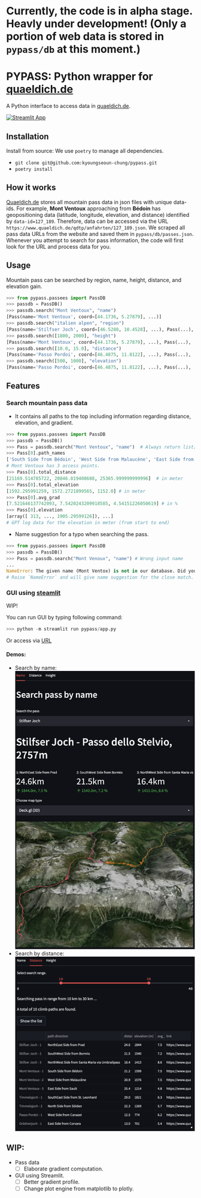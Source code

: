# Currently, the code is in alpha stage. Heavly under development! (Only a portion of web data is stored in `pypass/db` at this moment.)
# PYPASS: Python wrapper for [quaeldich.de](https://www.quaeldich.de)

A Python interface to access data in [quaeldich.de](https://www.quaeldich.de).

[![Streamlit App](https://static.streamlit.io/badges/streamlit_badge_black_white.svg)](https://kyoungseoun-chung-pypass-pypassapp-xwr7oa.streamlitapp.com/)

## Installation

Install from source:
We use `poetry` to manage all dependencies.
- `git clone git@github.com:kyoungseoun-chung/pypass.git`
- `poetry install`

## How it works

[Quaeldich.de](https://www.quaeldich.de) stores all mountain pass data in json files with unique data-ids. For example, **Mont Ventoux** approaching from **Bédoin** has geopositioning data (latitude, longitude, elevation, and distance) identified by `data-id=127_189`. Therefore, data can be accessed via the URL `https://www.quaeldich.de/qdtp/anfahrten/127_189.json`. We scraped all pass data URLs from the website and saved them in `pypass/db/passes.json`. Whenever you attempt to search for pass information, the code will first look for the URL and process data for you.


## Usage

Mountain pass can be searched by region, name, height, distance, and elevation gain.

```python
>>> from pypass.passees import PassDB
>>> passdb = PassDB()
>>> passdb.search("Mont Ventoux", "name")
[Pass(name='Mont Ventoux', coord=[44.1736, 5.27879], ...)]
>>> passdb.search("italien alpen", "region")
[Pass(name='Stilfser Joch', coord=[46.5288, 10.4528], ...), Pass(...), ...]
>>> passdb.search([1800, 2000], "height")
[Pass(name='Mont Ventoux', coord=[44.1736, 5.27879], ...), Pass(...), ...]
>>> passdb.search([10.0, 15.0], "distance")
[Pass(name='Passo Pordoi', coord=[46.4875, 11.8122], ...), Pass(...), ...]
>>> passdb.search([500, 1000], "elevation")
[Pass(name='Passo Pordoi', coord=[46.4875, 11.8122], ...), Pass(...), ...]
```

## Features

### Search mountain pass data

- It contains all paths to the top including information regarding distance, elevation, and gradient.
```python
>>> from pypass.passees import PassDB
>>> passdb = PassDB()
>>> Pass = passdb.search("Mont Ventoux", "name")  # Always return list[Pass]
>>> Pass[0].path_names
['South Side from Bédoin', 'West Side from Malaucène', 'East Side from Sault']
# Mont Ventoux has 3 access points.
>>> Pass[0].total_distance
[21169.514785722, 20846.819408688, 25365.999999999996]  # in meter
>>> Pass[0].total_elevation
[1592.295991259, 1572.2721899565, 1152.0] # in meter
>>> Pass[0].avg_grad
[7.521646137742093, 7.5420243209918585, 4.54151226050619] # in %
>>> Pass[0].elevation
[array([ 313, ..., 1905.29599126]), ...]
# GPT log data for the elevation in meter (from start to end)
```

- Name suggestion for a typo when searching the pass.
```python
>>> from pypass.passees import PassDB
>>> passdb = PassDB()
>>> Pass = passdb.search("Mont Venoux", "name") # Wrong input name
...
NameError: The given name (Mont Ventox) is not in our database. Did you mean ['Mont Ventoux']?
# Raise `NameError` and will give name suggestion for the close match.
```


### GUI using [steamlit](https://streamlit.io)

WIP!

You can run GUI by typing following command:
```python
>>> python -m streamlit run pypass/app.py
```

Or access via [URL](https://kyoungseoun-chung-pypass-pypassapp-xwr7oa.streamlitapp.com/)

#### Demos:

* Search by name:
![search by name](.pypass/../pypass/assets/screenshots/search_by_name.png)
* Search by distance:
![search by name](.pypass/../pypass/assets/screenshots/search_by_distance.png)

## WIP:
- Pass data
    - [ ] Elaborate gradient computation.
- GUI using Streamlit.
    - [ ] Better gradient profile.
    - [ ] Change plot engine from matplotlib to plotly.
